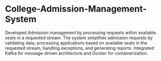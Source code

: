 # College-Admission-Management-System

Developed Admission management by processing requests within available seats in a requested stream. 
The system simplifies admission requests by validating data, processing applications based on available seats in the 
requested stream, handling exceptions, and generating reports. Integrated Kafka for message-driven architecture and 
Docker for containerization. 
